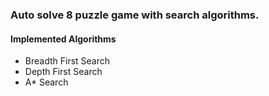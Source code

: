 ### Auto solve 8 puzzle game with search algorithms.

#### Implemented Algorithms

- Breadth First Search
- Depth First Search
- A\* Search

